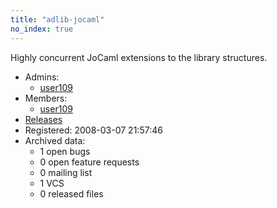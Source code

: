 ```yaml
---
title: "adlib-jocaml"
no_index: true
---
```


Highly concurrent JoCaml extensions to the library structures.


* Admins:
  * [user109](/users/user109)
* Members:
  * [user109](/users/user109)
* [Releases](https://download.ocamlcore.org/adlib-jocaml)
* Registered: 2008-03-07 21:57:46
* Archived data:
  * 1 open bugs
  * 0 open feature requests
  * 0 mailing list
  * 1 VCS
  * 0 released files
